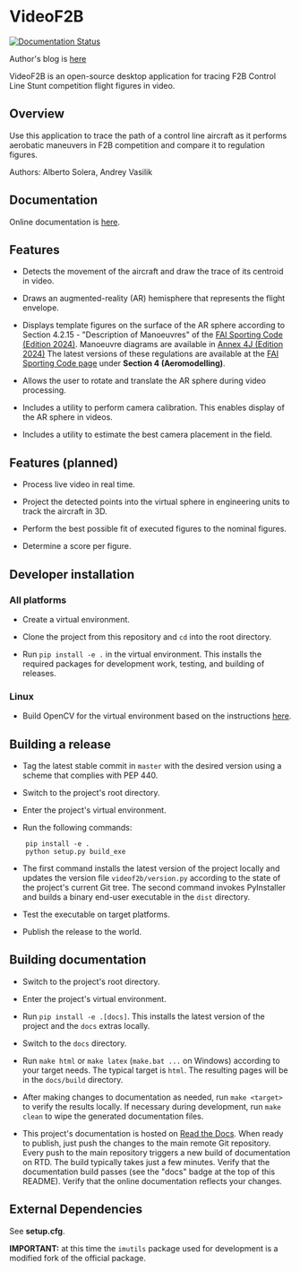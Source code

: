 # VideoF2B

[![Documentation Status](https://readthedocs.org/projects/b2foediv/badge/?version=latest)](https://b2foediv.readthedocs.io/en/latest/?badge=latest)

Author's blog is [here](http://videof2b.blogspot.com/)

VideoF2B is an open-source desktop application for tracing F2B Control Line Stunt competition flight figures in video.

## Overview

Use this application to trace the path of a control line aircraft as it performs aerobatic maneuvers in F2B competition
and compare it to regulation figures.

Authors: Alberto Solera, Andrey Vasilik

## Documentation

Online documentation is [here](http://videof2b.readthedocs.io/).

## Features

- Detects the movement of the aircraft and draw the trace of its centroid in video.

- Draws an augmented-reality (AR) hemisphere that represents the flight envelope.

- Displays template figures on the surface of the AR sphere according to
Section 4.2.15 - "Description of Manoeuvres" of the
[FAI Sporting Code (Edition 2024)](https://www.fai.org/sites/default/files/sc4_vol_f2_controlline_24.pdf).
Manoeuvre diagrams are available in
[Annex 4J (Edition 2024)](https://www.fai.org/sites/default/files/sc4_vol_f2_controlline_annex_4j_24.pdf)
The latest versions of these regulations are available at the
[FAI Sporting Code page](https://www.fai.org/page/ciam-code) under **Section 4 (Aeromodelling)**.

- Allows the user to rotate and translate the AR sphere during video processing.

- Includes a utility to perform camera calibration. This enables display of the AR sphere in videos.

- Includes a utility to estimate the best camera placement in the field.

## Features (planned)

- Process live video in real time.

- Project the detected points into the virtual sphere in engineering units to track the aircraft in 3D.

- Perform the best possible fit of executed figures to the nominal figures.

- Determine a score per figure.

## Developer installation

### All platforms

- Create a virtual environment.

- Clone the project from this repository and `cd` into the root directory.

- Run `pip install -e .` in the virtual environment. This installs the required packages for development work, testing, and building of releases.

### Linux

- Build OpenCV for the virtual environment based on the instructions [here](https://www.pyimagesearch.com/2018/08/15/how-to-install-opencv-4-on-ubuntu/).

## Building a release

- Tag the latest stable commit in `master` with the desired version using a scheme that complies with PEP 440.

- Switch to the project's root directory.

- Enter the project's virtual environment.

- Run the following commands:

```shell
    pip install -e .
    python setup.py build_exe
```

- The first command installs the latest version of the project locally and updates
the version file `videof2b/version.py` according to the state of the project's current Git tree.
The second command invokes PyInstaller and builds a binary end-user executable in the `dist` directory.

- Test the executable on target platforms.

- Publish the release to the world.

## Building documentation

- Switch to the project's root directory.

- Enter the project's virtual environment.

- Run `pip install -e .[docs]`. This installs the latest version of the project and the `docs` extras locally.

- Switch to the `docs` directory.

- Run `make html` or `make latex` (`make.bat ...` on Windows) according to your target needs.
The typical target is `html`. The resulting pages will be in the `docs/build` directory.

- After making changes to documentation as needed, run `make <target>` to verify the results locally.
If necessary during development, run `make clean` to wipe the generated documentation files.

- This project's documentation is hosted on [Read the Docs](https://readthedocs.org/).
When ready to publish, just push the changes to the main remote Git repository.
Every push to the main repository triggers a new build of documentation on RTD.
The build typically takes just a few minutes.
Verify that the documentation build passes (see the "docs" badge at the top of this README).
Verify that the online documentation reflects your changes.

## External Dependencies

See **setup.cfg**.

**IMPORTANT:** at this time the `imutils` package used for development is a modified fork of the official package.
